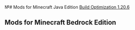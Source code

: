 №# Mods for Minecraft Java Edition
[Build Optimization 1.20.6](https://github.com/Mixilver/MinecraftMods/releases/download/optimization1.20.6/Build_Optimization_1.20.6.7z)

## Mods for Minecraft Bedrock Edition
